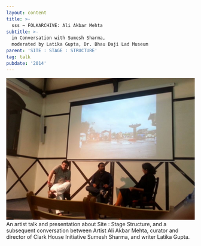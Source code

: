 ```yaml
---
layout: content
title: >-
  sss ~ FOLKARCHIVE: Ali Akbar Mehta
subtitle: >-
  in Conversation with Sumesh Sharma,
  moderated by Latika Gupta, Dr. Bhau Daji Lad Museum
parent: 'SITE : STAGE : STRUCTURE'
tag: talk
pubdate: '2014'
---
```

![null](/assets/img/ali-at-bdl.jpg)
An artist talk and presentation about Site : Stage Structure, and a subsequent conversation between Artist Ali Akbar Mehta, curator and director of Clark House Initiative Sumesh Sharma, and writer Latika Gupta.
